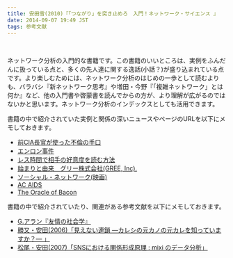 ```yaml
---
title: 安田雪(2010)『「つながり」を突き止めろ　入門！ネットワーク・サイエンス 』
date: 2014-09-07 19:49 JST
tags: 参考文献
---
```


<br />

ネットワーク分析の入門的な書籍です。この書籍のいいところは、実例をふんだんに扱っている点と、多くの先人達に関する逸話(小話？)が盛り込まれている点です。より楽しむためには、ネットワーク分析のはじめの一歩として読むよりも、バラバシ『新ネットワーク思考』や増田・今野『「複雑ネットワーク」とは何か』など、他の入門書や啓蒙書を読んでからの方が、より理解が広がるのではないかと思います。ネットワーク分析のインデックスとしても活用できます。


書籍の中で紹介されていた実例と関係の深いニュースやページのURLを以下にメモしておきます。

- [前CIA長官が使った不倫の手口](http://news.livedoor.com/article/detail/7164747/)
- [エンロン事件](http://www.ifinance.ne.jp/glossary/world/wor018.html)
- [レス時間で相手の好意度を読む方法](http://r25.yahoo.co.jp/fushigi/wxr_detail/?id=20130323-00028749-r25)
- [始まりと由来　グリー株式会社(GREE, Inc).](http://corp.gree.net/jp/ja/corporate/origin/)
- [ソーシャル・ネットワーク(映画)](https://www.youtube.com/watch?v=88inOjgMxRo)
- [AC AIDS](https://www.youtube.com/watch?v=o1sjR1TtmA8)
- [The Oracle of Bacon](http://oracleofbacon.org/)



書籍の中で紹介されていたり、関連がある参考文献を以下にメモしておきます。

- [G.アラン『友情の社会学』](http://www.amazon.co.jp/%E5%8F%8B%E6%83%85%E3%81%AE%E7%A4%BE%E4%BC%9A%E5%AD%A6-SEKAISHISO-SEMINAR-G-%E3%82%A2%E3%83%A9%E3%83%B3/dp/4790704610)
- [勝又・安田(2006)「見えない連鎖 ―カレシの元カノの元カレを知っていますか？― 」](http://merc.e.u-tokyo.ac.jp/mmrc/dp/pdf/MMRC100_2006.pdf)
- [松尾・安田(2007)「SNSにおける関係形成原理 : mixi のデータ分析」](http://ci.nii.ac.jp/naid/10022008079)


<br />